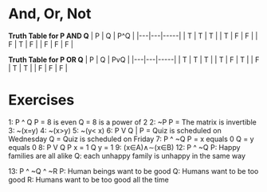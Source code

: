# And, Or, Not

**Truth Table for P AND Q**
| P | Q | P^Q |
|---|---|-----|
| T | T | T   |
| T | F | F   |
| F | T | F   |
| F | F | F   |

**Truth Table for P OR Q**
| P | Q | PvQ |
|---|---|-----|
| T | T | T   |
| T | F | T   |
| F | T | T   |
| F | F | F   |

# Exercises
1: P ^ Q P = 8 is even Q = 8 is a power of 2
2: ~P P = The matrix is invertible 
3: ~(x=y)
4: ~(x>y)
5: ~(y< x)
6: P V Q | P = Quiz is scheduled on Wednesday Q = Quiz is scheduled on Friday
7: P ^ ~Q P = x equals 0 Q = y equals 0
8: P V Q P x = 1 Q y = 1
9: (x∈A)∧∼(x∈B)
12:
P ^ ~Q
P: Happy families are all alike
Q: each unhappy family is unhappy in the same way

13:
P ^ ~Q ^ ~R
P: Human beings want to be good
Q: Humans want to be too good
R: Humans want to be too good all the time

